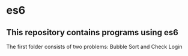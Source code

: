 # es6
## This repository contains programs using es6 
The first folder consists of two problems: 
Bubble Sort and Check Login
